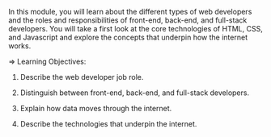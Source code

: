 In this module, you will learn about the different types of web developers and the roles and responsibilities of front-end, back-end, and full-stack developers. You will take a first look at the core technologies of HTML, CSS, and Javascript and explore the concepts that underpin how the internet works.

=> Learning Objectives:

1) Describe the web developer job role.

2) Distinguish between front-end, back-end, and full-stack developers.

3) Explain how data moves through the internet.

4) Describe the technologies that underpin the internet.
